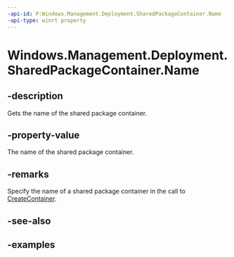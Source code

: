 ```yaml
---
-api-id: P:Windows.Management.Deployment.SharedPackageContainer.Name
-api-type: winrt property
---
```


# Windows.Management.Deployment.SharedPackageContainer.Name

<!--
public string Name { get; }
-->


## -description

Gets the name of the shared package container.

## -property-value

The name of the shared package container.

## -remarks

Specify the name of a shared package container in the call to [CreateContainer](sharedpackagecontainermanager_createcontainer_1800565425.md).

## -see-also

## -examples


